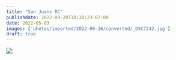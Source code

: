 ```yaml
---
title: "San Juans RC"
publishdate: 2022-09-20T18:30:23-07:00
date: 2022-05-03
images: ['photos/imported/2022-09-16/converted/_DSC7242.jpg']
draft: true
---
```


![](../photos/imported/2022-05-31/converted/DSC05839.jpg)